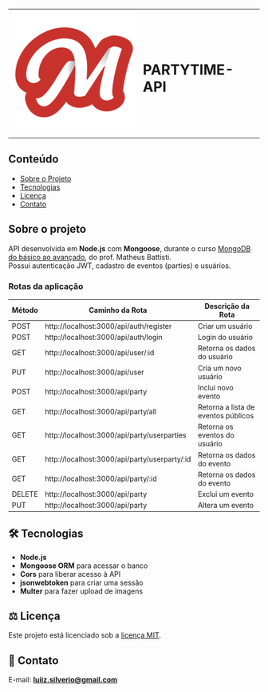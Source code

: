 <table>
  <tr>
    <td><img src="https://github.com/luiizsilverio/partytime/blob/main/assets/logo.png" /></td>
    <td><h1>PARTYTIME-API</h1></td>
  </tr>
</table>

## Conteúdo
* [Sobre o Projeto](#sobre-o-projeto)
* [Tecnologias](#hammer_and_wrench-tecnologias)
* [Licença](#balance_scale-licença)
* [Contato](#email-contato)

## Sobre o projeto
API desenvolvida em __Node.js__ com __Mongoose__, durante o curso [MongoDB do básico ao avançado](https://www.udemy.com/course/mongodb-do-basico-ao-avancado-c-mongoose-e-projetos/), do prof. Matheus Battisti.<br />
Possui autenticação JWT, cadastro de eventos (parties) e usuários.<br />


### Rotas da aplicação

| Método | Caminho da Rota | Descrição da Rota |
|---|---|---|
| POST | http://localhost:3000/api/auth/register | Criar um usuário |
| POST | http://localhost:3000/api/auth/login | Login do usuário |
| GET | http://localhost:3000/api/user/:id | Retorna os dados do usuário |
| PUT | http://localhost:3000/api/user | Cria um novo usuário |
| POST | http://localhost:3000/api/party | Inclui novo evento |
| GET | http://localhost:3000/api/party/all | Retorna a lista de eventos públicos |
| GET | http://localhost:3000/api/party/userparties | Retorna os eventos do usuário |
| GET | http://localhost:3000/api/party/userparty/:id | Retorna os dados do evento |
| GET | http://localhost:3000/api/party/:id | Retorna os dados do evento |
| DELETE | http://localhost:3000/api/party | Exclui um evento |
| PUT | http://localhost:3000/api/party | Altera um evento |

## :hammer_and_wrench: Tecnologias
* __Node.js__
* __Mongoose ORM__ para acessar o banco
* __Cors__ para liberar acesso à API
* __jsonwebtoken__ para criar uma sessão
* __Multer__ para fazer upload de imagens

## :balance_scale: Licença
Este projeto está licenciado sob a [licença MIT](LICENSE).

## :email: Contato

E-mail: [**luiiz.silverio@gmail.com**](mailto:luiiz.silverio@gmail.com)
